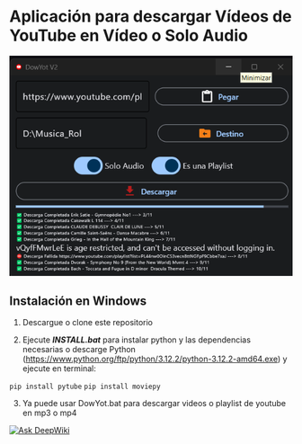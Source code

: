 # Aplicación para descargar Vídeos de YouTube en Vídeo o Solo Audio

![alt text](DowYot.png)

## Instalación en Windows

1. Descargue o clone este repositorio

2. Ejecute ***INSTALL.bat*** para instalar python y las dependencias necesarias o descarge Python
(<https://www.python.org/ftp/python/3.12.2/python-3.12.2-amd64.exe>) y ejecute en terminal:

```pip install pytube```
```pip install moviepy```

3. Ya puede usar DowYot.bat para descargar videos o playlist de youtube en mp3 o mp4

[![Ask DeepWiki](https://deepwiki.com/badge.svg)](https://deepwiki.com/EmmanuelMMontesinos/DowYot)